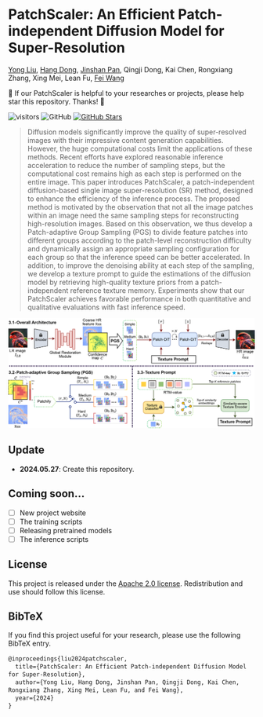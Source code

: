 # PatchScaler: An Efficient Patch-independent Diffusion Model for Super-Resolution
[Yong Liu](https://scholar.google.com/citations?user=DT0LPIEAAAAJ&hl=en&oi=sra), 
[Hang Dong](https://scholar.google.com/citations?user=4DKepr8AAAAJ&hl=en&oi=sra), 
[Jinshan Pan](https://jspan.github.io/), 
Qingji Dong, 
Kai Chen, 
Rongxiang Zhang, 
Xing Mei, 
Lean Fu, 
[Fei Wang](http://www.aiar.xjtu.edu.cn/info/1046/1242.htm)<br/>

:sparkling_heart: If our  PatchScaler is helpful to your researches or projects, please help star this repository. Thanks! :hugs: 

![visitors](https://visitor-badge.laobi.icu/badge?page_id=yongliuy/PatchScaler) 
<img alt="GitHub" src="https://img.shields.io/badge/license-Apache_2.0-brightgreen">
[![GitHub Stars](https://img.shields.io/github/stars/yongliuy/PatchScaler?style=social)](https://github.com/yongliuy/PatchScaler/)

>Diffusion models significantly improve the quality of super-resolved images with their impressive content generation capabilities. However, the huge computational costs limit the applications of these methods.
Recent efforts have explored reasonable inference acceleration to reduce the number of sampling steps, but the computational cost remains high as each step is performed on the entire image. 
This paper introduces PatchScaler, a patch-independent diffusion-based single image super-resolution (SR) method, designed to enhance the efficiency of the inference process.
The proposed method is motivated by the observation that not all the image patches within an image need the same sampling steps for reconstructing high-resolution images. 
Based on this observation, we thus develop a Patch-adaptive Group Sampling (PGS) to divide feature patches into different groups according to the patch-level reconstruction difficulty and dynamically assign an appropriate sampling configuration for each group so that the inference speed can be better accelerated. 
In addition, to improve the denoising ability at each step of the sampling, we develop a texture prompt to guide the estimations of the diffusion model by retrieving high-quality texture priors from a patch-independent reference texture memory. 
Experiments show that our PatchScaler achieves favorable performance in both quantitative and qualitative evaluations with fast inference speed. 
<p align="center">
<img src=assets/method.png width="1000px"/>
</p>

## Update
- **2024.05.27**: Create this repository.

## Coming soon...
- [ ] New project website
- [ ] The training scripts
- [ ] Releasing pretrained models
- [ ] The inference scripts

## License
This project is released under the [Apache 2.0 license](./LICENSE). Redistribution and use should follow this license.


## BibTeX
If you find this project useful for your research, please use the following BibTeX entry.
```
@inproceedings{liu2024patchscaler,
  title={PatchScaler: An Efficient Patch-independent Diffusion Model for Super-Resolution},
  author={Yong Liu, Hang Dong, Jinshan Pan, Qingji Dong, Kai Chen, Rongxiang Zhang, Xing Mei, Lean Fu, and Fei Wang},
  year={2024}
}
```
